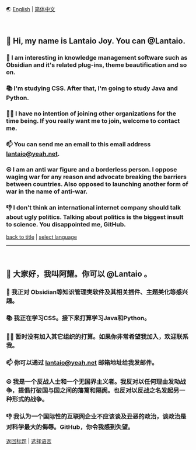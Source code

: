 <a id="language" />

🌏 [English](#English) | [简体中文](#简体中文)

<a id="English" /><br />

## 👋 Hi, my name is Lantaio Joy. You can @Lantaio. 
### 🧐 I am interesting in knowledge management software such as Obsidian and it's related plug-ins, theme beautification and so on.
### 📚 I'm studying CSS. After that, I'm going to study Java and Python.
### 🙋‍♂️ I have no intention of joining other organizations for the time being. If you really want me to join, welcome to contact me.
### 📫 You can send me an email to this email address lantaio@yeah.net.
### ☮ I am an anti war figure and a borderless person. I oppose waging war for any reason and advocate breaking the barriers between countries. Also opposed to launching another form of war in the name of anti-war.
### 👎 I don't think an international internet company should talk about ugly politics. Talking about politics is the biggest insult to science. You disappointed me, GitHub.

[back to title](#English) | [select language](#language)

---

<a id="简体中文" /><br />

## 👋 大家好，我叫阿耀。你可以 @Lantaio 。
### 🧐 我正对 Obsidian等知识管理类软件及其相关插件、主题美化等感兴趣。
### 📚 我正在学习CSS。接下来打算学习Java和Python。
### 🙋‍♂️ 暂时没有加入其它组织的打算。如果你非常希望我加入，欢迎联系我。
### 📫 你可以通过 lantaio@yeah.net 邮箱地址给我发邮件。
### ☮ 我是一个反战人士和一个无国界主义者。我反对以任何理由发动战争，提倡打破国与国之间的藩篱和隔阂。也反对以反战之名发起另一种形式的战争。
### 👎 我认为一个国际性的互联网企业不应该谈及丑恶的政治，谈政治是对科学最大的侮辱。GitHub，你令我感到失望。

[返回标题](#简体中文) | [选择语言](#language)

